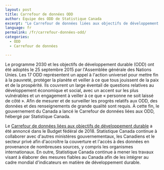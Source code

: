 ```yaml
---
layout: post
title: Carrefour de données ODD
author: Équipe des ODD de Statistique Canada
excerpt: "Le Carrefour de données liées aux objectifs de développement durable (ODD) a été développé pour être un guichet unique en ligne contenant des renseignements et des statistiques qui permettent aux Canadiens de suivre les progrès accomplis à l'égard des objectifs et des cibles du Programme 2030."
language: fr
permalink: /fr/carrefour-données-odd/
categories:
  - ODD
  - Carrefour de données

---
```

Le programme 2030 et les objectifs de développement durable (ODD) ont été adoptés le 25 septembre 2015 par l'Assemblée générale des Nations Unies. Les 17 ODD représentent un appel à l'action universel pour mettre fin à la pauvreté, protéger la planète et veiller à ce que tous jouissent de la paix et de la prospérité. Ils couvrent un large éventail de questions relatives au développement économique et social, avec un accent sur les plus vulnérables et un engagement à veiller à ce que « personne ne soit laissé de côté ». Afin de mesurer et de surveiller les progrès relatifs aux ODD, des données et des renseignements de grande qualité sont requis. À cette fin, le gouvernement du Canada a lancé le Carrefour de données liées aux ODD, hébergé par Statistique Canada.

Le <a href="https://www144.statcan.gc.ca/sdg-odd/index-fra.htm">Carrefour de données liées aux objectifs de développement durable</a> a été annoncé dans le Budget fédéral de 2018. Statistique Canada continue à collaborer avec d'autres ministères gouvernementaux, les Canadiens et le secteur privé afin d'accroître la couverture et l'accès à des données en provenance de nombreuses sources, y compris les organismes internationaux. En outre, Statistique Canada continue à mener les travaux visant à élaborer des mesures fiables au Canada afin de les intégrer au cadre mondial d'indicateurs en matière de développement durable.
